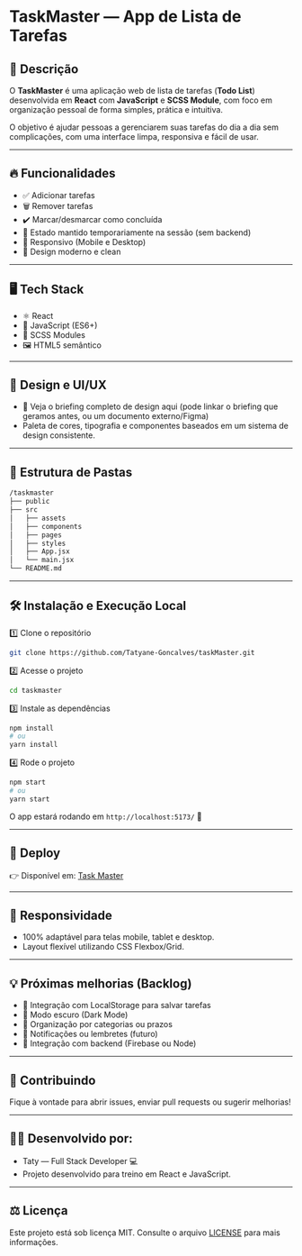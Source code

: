 # TaskMaster — App de Lista de Tarefas

## 🚀 Descrição
O **TaskMaster** é uma aplicação web de lista de tarefas (**Todo List**) desenvolvida em **React** com **JavaScript** e **SCSS Module**, com foco em organização pessoal de forma simples, prática e intuitiva.

O objetivo é ajudar pessoas a gerenciarem suas tarefas do dia a dia sem complicações, com uma interface limpa, responsiva e fácil de usar.

---

## 🔥 Funcionalidades
- ✅ Adicionar tarefas
- 🗑️ Remover tarefas
- ✔️ Marcar/desmarcar como concluída
- 💾 Estado mantido temporariamente na sessão (sem backend)
- 📱 Responsivo (Mobile e Desktop)
- 🎨 Design moderno e clean

---

## 🖥️ Tech Stack
- ⚛️ React
- 🧠 JavaScript (ES6+)
- 🎨 SCSS Modules
- 🖼️ HTML5 semântico

---

## 🎨 Design e UI/UX
- 🔗 Veja o briefing completo de design aqui (pode linkar o briefing que geramos antes, ou um documento externo/Figma)
- Paleta de cores, tipografia e componentes baseados em um sistema de design consistente.

---

## 📂 Estrutura de Pastas
```bash
/taskmaster
├── public
├── src
│   ├── assets
│   ├── components
│   ├── pages
│   ├── styles
│   ├── App.jsx
│   └── main.jsx
└── README.md
```

---

## 🛠️ Instalação e Execução Local
1️⃣ Clone o repositório
```bash
git clone https://github.com/Tatyane-Goncalves/taskMaster.git
```

2️⃣ Acesse o projeto
```bash
cd taskmaster
```

3️⃣ Instale as dependências
```bash
npm install
# ou
yarn install
```

4️⃣ Rode o projeto
```bash
npm start
# ou
yarn start
```
O app estará rodando em `http://localhost:5173/` 🚀

---

## 🔗 Deploy
👉 Disponível em: [Task Master](https://taskmaster-devtatyane.netlify.app/)

---

## 📱 Responsividade
- 100% adaptável para telas mobile, tablet e desktop.
- Layout flexível utilizando CSS Flexbox/Grid.

---

## 💡 Próximas melhorias (Backlog)
- 🔗 Integração com LocalStorage para salvar tarefas
- 🌙 Modo escuro (Dark Mode)
- 📅 Organização por categorias ou prazos
- 🔔 Notificações ou lembretes (futuro)
- 🚀 Integração com backend (Firebase ou Node)

--- 

## 🤝 Contribuindo
Fique à vontade para abrir issues, enviar pull requests ou sugerir melhorias!

---

## 🧑‍💻 Desenvolvido por:
- Taty — Full Stack Developer 💻
- Projeto desenvolvido para treino em React e JavaScript.

---

## ⚖️ Licença
Este projeto está sob licença MIT. Consulte o arquivo [LICENSE](https://github.com/Tatyane-Goncalves/taskMaster/blob/main/LICENSE) para mais informações.